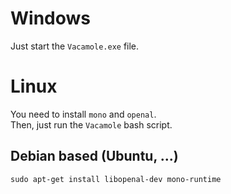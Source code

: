 # Windows

Just start the `Vacamole.exe` file.



# Linux

You need to install `mono` and `openal`.  
Then, just run the `Vacamole` bash script.

## Debian based (Ubuntu, ...)

`sudo apt-get install libopenal-dev mono-runtime`

